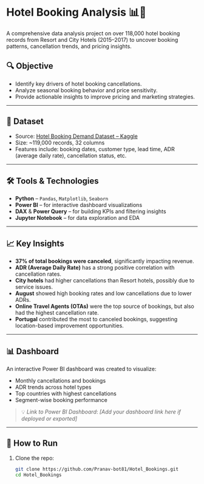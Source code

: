 # Hotel Booking Analysis 📊🏨

A comprehensive data analysis project on over 118,000 hotel booking records from Resort and City Hotels (2015–2017) to uncover booking patterns, cancellation trends, and pricing insights.

## 🔍 Objective

- Identify key drivers of hotel booking cancellations.
- Analyze seasonal booking behavior and price sensitivity.
- Provide actionable insights to improve pricing and marketing strategies.

---

## 📁 Dataset

- Source: [Hotel Booking Demand Dataset – Kaggle](https://www.kaggle.com/datasets/jessemostipak/hotel-booking-demand)
- Size: ~119,000 records, 32 columns
- Features include: booking dates, customer type, lead time, ADR (average daily rate), cancellation status, etc.

---

## 🛠 Tools & Technologies

- **Python** – `Pandas`, `Matplotlib`, `Seaborn`
- **Power BI** – for interactive dashboard visualizations
- **DAX** & **Power Query** – for building KPIs and filtering insights
- **Jupyter Notebook** – for data exploration and EDA

---

## 📈 Key Insights

- **37% of total bookings were canceled**, significantly impacting revenue.
- **ADR (Average Daily Rate)** has a strong positive correlation with cancellation rates.
- **City hotels** had higher cancellations than Resort hotels, possibly due to service issues.
- **August** showed high booking rates and low cancellations due to lower ADRs.
- **Online Travel Agents (OTAs)** were the top source of bookings, but also had the highest cancellation rate.
- **Portugal** contributed the most to canceled bookings, suggesting location-based improvement opportunities.

---

## 📊 Dashboard

An interactive Power BI dashboard was created to visualize:
- Monthly cancellations and bookings
- ADR trends across hotel types
- Top countries with highest cancellations
- Segment-wise booking performance

> 💡 *Link to Power BI Dashboard*: _[Add your dashboard link here if deployed or exported]_

---

## 🚀 How to Run

1. Clone the repo:
   ```bash
   git clone https://github.com/Pranav-bot81/Hotel_Bookings.git
   cd Hotel_Bookings

